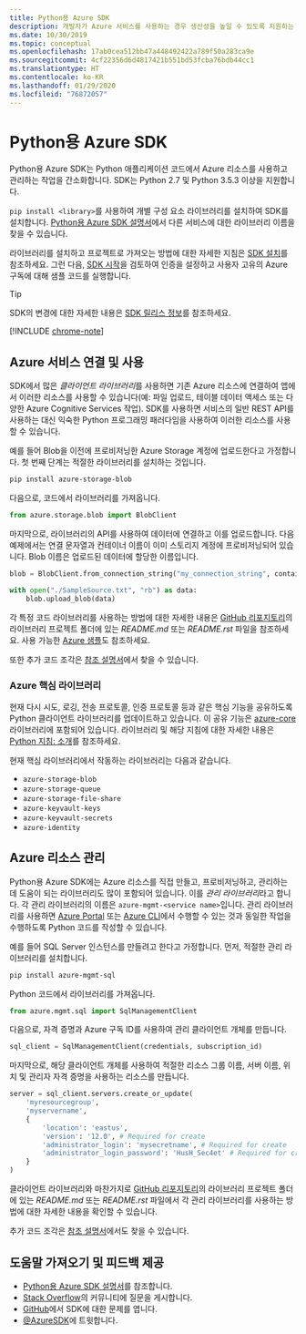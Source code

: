 ```yaml
---
title: Python용 Azure SDK
description: 개발자가 Azure 서비스를 사용하는 경우 생산성을 높일 수 있도록 지원하는 Python용 Azure SDK의 특징과 기능에 대해 간략히 설명합니다.
ms.date: 10/30/2019
ms.topic: conceptual
ms.openlocfilehash: 17ab0cea512bb47a448492422a789f50a283ca9e
ms.sourcegitcommit: 4cf22356d6d4817421b551bd53fcba76bdb44cc1
ms.translationtype: HT
ms.contentlocale: ko-KR
ms.lasthandoff: 01/29/2020
ms.locfileid: "76872057"
---
```

# <a name="azure-sdk-for-python"></a>Python용 Azure SDK

Python용 Azure SDK는 Python 애플리케이션 코드에서 Azure 리소스를 사용하고 관리하는 작업을 간소화합니다. SDK는 Python 2.7 및 Python 3.5.3 이상을 지원합니다.

`pip install <library>`를 사용하여 개별 구성 요소 라이브러리를 설치하여 SDK를 설치합니다. [Python용 Azure SDK 설명서](https://azure.github.io/azure-sdk-for-python/)에서 다른 서비스에 대한 라이브러리 이름을 찾을 수 있습니다.

라이브러리를 설치하고 프로젝트로 가져오는 방법에 대한 자세한 지침은 [SDK 설치](python-sdk-azure-install.md)를 참조하세요. 그런 다음, [SDK 시작](python-sdk-azure-get-started.yml)을 검토하여 인증을 설정하고 사용자 고유의 Azure 구독에 대해 샘플 코드를 실행합니다.

> [!TIP]
> SDK의 변경에 대한 자세한 내용은 [SDK 릴리스 정보](https://azure.github.io/azure-sdk/)를 참조하세요.

[!INCLUDE [chrome-note](includes/chrome-note.md)]

## <a name="connect-and-use-azure-services"></a>Azure 서비스 연결 및 사용

SDK에서 많은 *클라이언트 라이브러리*를 사용하면 기존 Azure 리소스에 연결하여 앱에서 이러한 리소스를 사용할 수 있습니다(예: 파일 업로드, 테이블 데이터 액세스 또는 다양한 Azure Cognitive Services 작업). SDK를 사용하면 서비스의 일반 REST API를 사용하는 대신 익숙한 Python 프로그래밍 패러다임을 사용하여 이러한 리소스를 사용할 수 있습니다.

예를 들어 Blob을 이전에 프로비저닝한 Azure Storage 계정에 업로드한다고 가정합니다. 첫 번째 단계는 적절한 라이브러리를 설치하는 것입니다.

```bash
pip install azure-storage-blob
```

다음으로, 코드에서 라이브러리를 가져옵니다.

```python
from azure.storage.blob import BlobClient
```

마지막으로, 라이브러리의 API를 사용하여 데이터에 연결하고 이를 업로드합니다. 다음 예제에서는 연결 문자열과 컨테이너 이름이 이미 스토리지 계정에 프로비저닝되어 있습니다. Blob 이름은 업로드된 데이터에 할당한 이름입니다.

```python
blob = BlobClient.from_connection_string("my_connection_string", container="mycontainer", blob="my_blob")

with open("./SampleSource.txt", "rb") as data:
    blob.upload_blob(data)
```

각 특정 코드 라이브러리를 사용하는 방법에 대한 자세한 내용은 [GitHub 리포지토리](https://github.com/Azure/azure-sdk-for-python/tree/master/sdk)의 라이브러리 프로젝트 폴더에 있는 *README.md* 또는 *README.rst* 파일을 참조하세요. 사용 가능한 [Azure 샘플](https://docs.microsoft.com/samples/browse/?languages=python)도 참조하세요.

또한 추가 코드 조각은 [참조 설명서](/python/api?view=azure-python)에서 찾을 수 있습니다.

### <a name="the-azure-core-library"></a>Azure 핵심 라이브러리

현재 다시 시도, 로깅, 전송 프로토콜, 인증 프로토콜 등과 같은 핵심 기능을 공유하도록 Python 클라이언트 라이브러리를 업데이트하고 있습니다. 이 공유 기능은 [azure-core](https://github.com/Azure/azure-sdk-for-python/tree/master/sdk/core/azure-core) 라이브러리에 포함되어 있습니다. 라이브러리 및 해당 지침에 대한 자세한 내용은 [Python 지침: 소개](https://azure.github.io/azure-sdk/python_introduction.html)를 참조하세요.

현재 핵심 라이브러리에서 작동하는 라이브러리는 다음과 같습니다.

- `azure-storage-blob`
- `azure-storage-queue`
- `azure-storage-file-share`
- `azure-keyvault-keys`
- `azure-keyvault-secrets`
- `azure-identity`

## <a name="manage-azure-resources"></a>Azure 리소스 관리

Python용 Azure SDK에는 Azure 리소스를 직접 만들고, 프로비저닝하고, 관리하는 데 도움이 되는 라이브러리도 많이 포함되어 있습니다. 이를 *관리 라이브러리*라고 합니다. 각 관리 라이브러리의 이름은 `azure-mgmt-<service name>`입니다. 관리 라이브러리를 사용하면 [Azure Portal](https://portal.azure.com) 또는 [Azure CLI](https://docs.microsoft.com/cli/azure/install-azure-cli)에서 수행할 수 있는 것과 동일한 작업을 수행하도록 Python 코드를 작성할 수 있습니다.

예를 들어 SQL Server 인스턴스를 만들려고 한다고 가정합니다. 먼저, 적절한 관리 라이브러리를 설치합니다.

```bash
pip install azure-mgmt-sql
```

Python 코드에서 라이브러리를 가져옵니다.

```python
from azure.mgmt.sql import SqlManagementClient

```

다음으로, 자격 증명과 Azure 구독 ID를 사용하여 관리 클라이언트 개체를 만듭니다.

```python
sql_client = SqlManagementClient(credentials, subscription_id)
```

마지막으로, 해당 클라이언트 개체를 사용하여 적절한 리소스 그룹 이름, 서버 이름, 위치 및 관리자 자격 증명을 사용하는 리소스를 만듭니다.

```python
server = sql_client.servers.create_or_update(
    'myresourcegroup',
    'myservername',
    {
        'location': 'eastus',
        'version': '12.0', # Required for create
        'administrator_login': 'mysecretname', # Required for create
        'administrator_login_password': 'HusH_Sec4et' # Required for create
    }
)
```

클라이언트 라이브러리와 마찬가지로 [GitHub 리포지토리](https://github.com/Azure/azure-sdk-for-python/tree/master/sdk)의 라이브러리 프로젝트 폴더에 있는 *README.md* 또는 *README.rst* 파일에서 각 관리 라이브러리를 사용하는 방법에 대한 자세한 내용을 확인할 수 있습니다.

추가 코드 조각은 [참조 설명서](/python/api?view=azure-python)에서도 찾을 수 있습니다. 

## <a name="get-help-and-give-feedback"></a>도움말 가져오기 및 피드백 제공

- [Python용 Azure SDK 설명서](https://aka.ms/python-docs)를 참조합니다.
- [Stack Overflow](https://stackoverflow.com/questions/tagged/azure-sdk-python)의 커뮤니티에 질문을 게시합니다.
- [GitHub](https://github.com/Azure/azure-sdk-for-python/issues)에서 SDK에 대한 문제를 엽니다.
- [@AzureSDK](https://twitter.com/AzureSdk/)에 트윗합니다.
